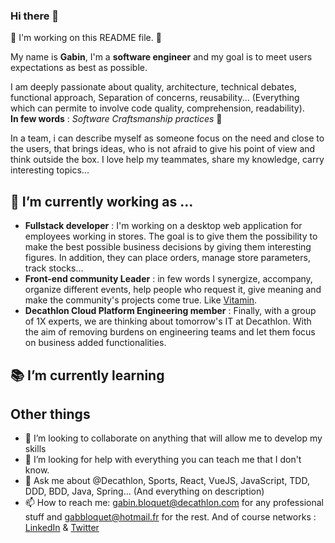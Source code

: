 ### Hi there 👋

🚧 I'm working on this README file. 🚧

My name is **Gabin**, I'm a **software engineer** and my goal is to meet users expectations as best as possible.  

I am deeply passionate about quality, architecture, technical debates, functional approach, Separation of concerns, reusability... (Everything which can permite to involve code quality, comprehension, readability).  
**In few words** : *Software Craftsmanship practices* 🙂

In a team, i can describe myself as someone focus on the need and close to the users, that brings ideas, who is not afraid to give his point of view and think outside the box. I love help my teammates, share my knowledge, carry interesting topics...

## 🔭 I’m currently working as ...

- **Fullstack developer** : I'm working on a desktop web application for employees working in stores. The goal is to give them the possibility to make the best possible business decisions by giving them interesting figures. In addition, they can place orders, manage store parameters, track stocks...
- **Front-end community Leader** : in few words I synergize, accompany, organize different events, help people who request it, give meaning and make the community's projects come true. Like [Vitamin](https://github.com/Decathlon/vitamin-web).
- **Decathlon Cloud Platform Engineering member** : Finally, with a group of 1X experts, we are thinking about tomorrow's IT at Decathlon. With the aim of removing burdens on engineering teams and let them focus on business added functionalities.

## 📚 I’m currently learning

## Other things

- 👯 I’m looking to collaborate on anything that will allow me to develop my skills
- 🤔 I’m looking for help with everything you can teach me that I don't know.
- 💬 Ask me about @Decathlon, Sports, React, VueJS, JavaScript, TDD, DDD, BDD, Java, Spring... (And everything on description)
- 📫 How to reach me: gabin.bloquet@decathlon.com for any professional stuff and gabbloquet@hotmail.fr for the rest. And of course networks : [LinkedIn](https://www.linkedin.com/in/gabin-bloquet-65071a145/) & [Twitter](https://twitter.com/BloquetGabin)
